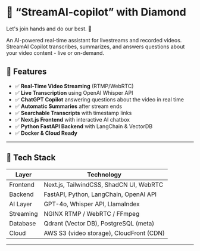 # 💪 “StreamAI-copilot” with Diamond

Let's join hands and do our best. 🤝

An AI-powered real-time assistant for livestreams and recorded videos. StreamAI Copilot transcribes, summarizes, and answers questions about your video content - live or on-demand.

## 🚀 Features

- ✅ **Real-Time Video Streaming** (RTMP/WebRTC)
- ✅ **Live Transcription** using OpenAI Whisper API
- ✅ **ChatGPT Copilot** answering questions about the video in real time
- ✅ **Automatic Summaries** after stream ends
- ✅ **Searchable Transcripts** with timestamp links
- ✅ **Next.js Frontend** with interactive AI chatbox
- ✅ **Python FastAPI Backend** with LangChain & VectorDB
- ✅ **Docker & Cloud Ready**

---

## 📂 Tech Stack

| Layer       | Technology                          |
|--------------|--------------------------------------|
| Frontend    | Next.js, TailwindCSS, ShadCN UI, WebRTC |
| Backend     | FastAPI, Python, LangChain, OpenAI API |
| AI Layer    | GPT-4o, Whisper API, LlamaIndex     |
| Streaming   | NGINX RTMP / WebRTC / FFmpeg        |
| Database    | Qdrant (Vector DB), PostgreSQL (meta) |
| Cloud       | AWS S3 (video storage), CloudFront (CDN) |

---